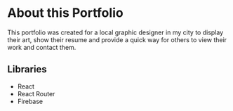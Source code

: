 # About this Portfolio

This portfolio was created for a local graphic designer in my city to display their art, show their resume and provide a quick way for others to view their work and contact them.

## Libraries
- React
- React Router
- Firebase
